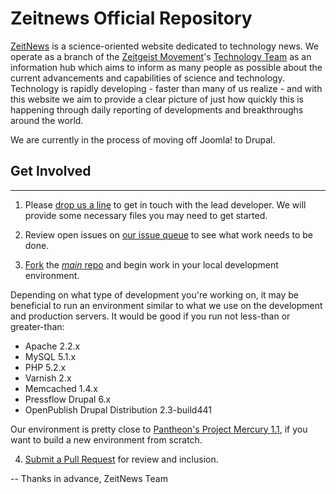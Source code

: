 
# Zeitnews Official Repository


[ZeitNews](http://www.zeitnews.org) is a science-oriented website dedicated to technology news. We operate as a branch of the [Zeitgeist Movement](http://www.thezeitgeistmovement.com/)'s [Technology Team](http://www.tzmtechteam.org) as an information hub which aims to inform as many people as possible about the current advancements and capabilities of science and technology. Technology is rapidly developing - faster than many of us realize - and with this website we aim to provide a clear picture of just how quickly this is happening through daily reporting of developments and breakthroughs around the world.

We are currently in the process of moving off Joomla! to Drupal.


## Get Involved
---

1. Please [drop us a line](http://www.zeitnews.org/contact-us.html?view=rsform) to get in touch with the lead developer. We will provide some necessary files you may need to get started.

2. Review open issues on [our issue queue](https://github.com/ZeitNews/main/issues) to see what work needs to be done.

3. [Fork](http://help.github.com/fork-a-repo/) the [_main_ repo](https://github.com/ZeitNews/main) and begin work in your local development environment.

Depending on what type of development you're working on, it may be beneficial to run an environment similar to what we use on the development and production servers. It would be good if you run not less-than or greater-than:

* Apache 2.2.x
* MySQL 5.1.x
* PHP 5.2.x
* Varnish 2.x
* Memcached 1.4.x
* Pressflow Drupal 6.x
* OpenPublish Drupal Distribution 2.3-build441

Our environment is pretty close to [Pantheon's Project Mercury 1.1](http://groups.drupal.org/pantheon/documentation), if you want to build a new environment from scratch.

4. [Submit a Pull Request](http://help.github.com/send-pull-requests/#initiating_the_pull_request) for review and inclusion.

--
Thanks in advance,
ZeitNews Team